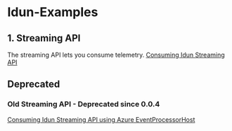 # Idun-Examples

## 1. Streaming API
The streaming API lets you consume telemetry.
[Consuming Idun Streaming API](https://github.com/Vasakronan/Idun-Examples/tree/master/Idun-Streaming-Api/)

## Deprecated
### Old Streaming API - Deprecated since 0.0.4
[Consuming Idun Streaming API using Azure EventProcessorHost](https://github.com/Vasakronan/Idun-Examples/tree/master/Idun-Streaming-Api/Consumer/netcore/Idun.StreamingApi.Examples/Idun.StreamingApi.Examples)



